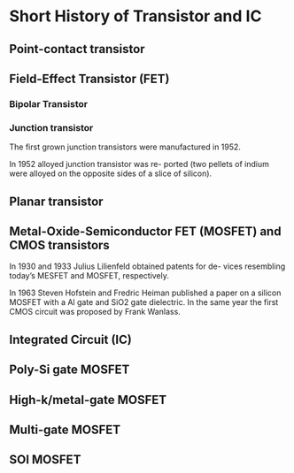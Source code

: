 # Short History of Transistor and IC

## Point-contact transistor

## Field-Effect Transistor \(FET\)

### Bipolar Transistor

### Junction transistor

The first grown junction transistors were manufactured in 1952.

In 1952 alloyed junction transistor was re- ported \(two pellets of indium were alloyed on the opposite sides of a slice of silicon\).

## Planar transistor

## Metal-Oxide-Semiconductor FET \(MOSFET\) and CMOS transistors

In 1930 and 1933 Julius Lilienfeld obtained patents for de- vices resembling today’s MESFET and MOSFET, respectively. 

In 1963 Steven Hofstein and Fredric Heiman published a paper on a silicon MOSFET with a Al gate and SiO2 gate dielectric. In the same year the first CMOS circuit was proposed by Frank Wanlass.

## Integrated Circuit \(IC\)

## Poly-Si gate MOSFET

## High-k/metal-gate MOSFET

## Multi-gate MOSFET

## SOI MOSFET



